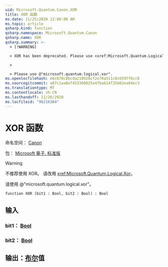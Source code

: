 ```yaml
---
uid: Microsoft.Quantum.Canon.XOR
title: XOR 函数
ms.date: 11/25/2020 12:00:00 AM
ms.topic: article
qsharp.kind: function
qsharp.namespace: Microsoft.Quantum.Canon
qsharp.name: XOR
qsharp.summary: >-
  > [!WARNING]

  > XOR has been deprecated. Please use <xref:Microsoft.Quantum.Logical.Xor> instead.

  >

  > Please use @"microsoft.quantum.logical.xor".
ms.openlocfilehash: e6c670c8bcda218928cf2e70a511c8c6597f6cc8
ms.sourcegitcommit: a87c1aa8e7453360025e47ba614f25b02ea84ec3
ms.translationtype: MT
ms.contentlocale: zh-CN
ms.lasthandoff: 11/26/2020
ms.locfileid: "96216364"
---
```

# <a name="xor-function"></a>XOR 函数

命名空间： [Canon](xref:Microsoft.Quantum.Canon)

包： [Microsoft 量子. 标准版](https://nuget.org/packages/Microsoft.Quantum.Standard)


> [!WARNING]
> 不推荐使用 XOR。 请改用 <xref:Microsoft.Quantum.Logical.Xor>。
>
> 请使用 @"microsoft.quantum.logical.xor"。



```qsharp
function XOR (bit1 : Bool, bit2 : Bool) : Bool
```


## <a name="input"></a>输入

### <a name="bit1--bool"></a>bit1： [Bool](xref:microsoft.quantum.lang-ref.bool)




### <a name="bit2--bool"></a>bit2： [Bool](xref:microsoft.quantum.lang-ref.bool)





## <a name="output--bool"></a>输出：[布尔](xref:microsoft.quantum.lang-ref.bool)值

